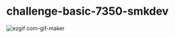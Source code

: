 # challenge-basic-7350-smkdev

![ezgif com-gif-maker](https://github.com/mikuah/challenge-smkdev/assets/92192454/9505e863-fdcc-4a5e-aae6-c854fcc72103)

